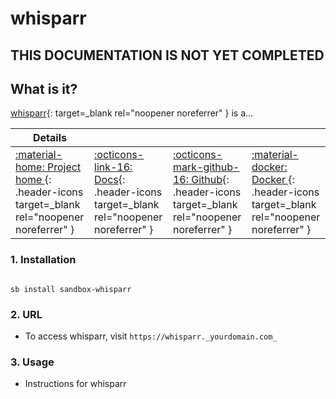 # whisparr

## THIS DOCUMENTATION IS NOT YET COMPLETED


## What is it?

[whisparr](https://whisparr.url){: target=_blank rel="noopener noreferrer" } is a...

| Details     |             |             |             |
|-------------|-------------|-------------|-------------|
| [:material-home: Project home ](https://whisparr.url){: .header-icons target=_blank rel="noopener noreferrer" } | [:octicons-link-16: Docs](https://whisparr.docs.url){: .header-icons target=_blank rel="noopener noreferrer" } | [:octicons-mark-github-16: Github](https://github.com/whisparr/whisparr){: .header-icons target=_blank rel="noopener noreferrer" } | [:material-docker: Docker ](https://hub.docker.com/r/whisparr/whisparr){: .header-icons target=_blank rel="noopener noreferrer" }|

### 1. Installation

``` shell

sb install sandbox-whisparr

```

### 2. URL

- To access whisparr, visit `https://whisparr._yourdomain.com_`

### 3. Usage

- Instructions for whisparr
